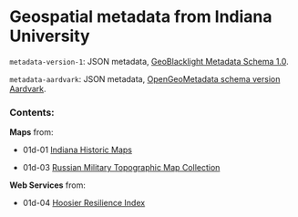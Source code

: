 # Geospatial metadata from Indiana University

`metadata-version-1`: JSON metadata, [GeoBlacklight Metadata Schema 1.0](https://opengeometadata.org/docs/gbl-1.0).

`metadata-aardvark`: JSON metadata,  [OpenGeoMetadata schema version Aardvark](https://opengeometadata.org/docs/ogm-aardvark).

### Contents:


**Maps** from:

* 01d-01 [Indiana Historic Maps](https://webapp1.dlib.indiana.edu/images/splash.htm?scope=images/VAC3073)

* 01d-03 [Russian Military Topographic Map Collection](https://webapp1.dlib.indiana.edu/images/splash.htm?scope=images/VAC9619)


**Web Services** from:

* 01d-04 [Hoosier Resilience Index](https://hri.eri.iu.edu/index.html)